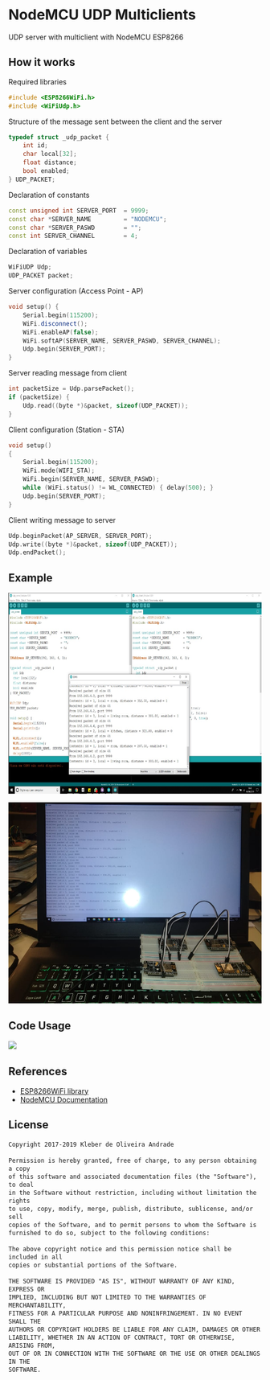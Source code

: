 # NodeMCU UDP Multiclients

UDP server with multiclient with NodeMCU ESP8266

## How it works

Required libraries

```cpp
#include <ESP8266WiFi.h>
#include <WiFiUdp.h>
```

Structure of the message sent between the client and the server

```cpp
typedef struct _udp_packet {
    int id;
    char local[32];
    float distance;
    bool enabled;
} UDP_PACKET;
```

Declaration of constants

```cpp
const unsigned int SERVER_PORT  = 9999;
const char *SERVER_NAME         = "NODEMCU";
const char *SERVER_PASWD        = "";
const int SERVER_CHANNEL        = 4;
```

Declaration of variables

```cpp
WiFiUDP Udp;
UDP_PACKET packet;
```

Server configuration (Access Point - AP)

```cpp
void setup() {
    Serial.begin(115200);
    WiFi.disconnect();
    WiFi.enableAP(false);
    WiFi.softAP(SERVER_NAME, SERVER_PASWD, SERVER_CHANNEL);
    Udp.begin(SERVER_PORT);
}
```

Server reading message from client

```cpp
int packetSize = Udp.parsePacket();
if (packetSize) {
    Udp.read((byte *)&packet, sizeof(UDP_PACKET));
}
```

Client configuration (Station - STA)

```cpp
void setup()
{
    Serial.begin(115200);
    WiFi.mode(WIFI_STA);
    WiFi.begin(SERVER_NAME, SERVER_PASWD);
    while (WiFi.status() != WL_CONNECTED) { delay(500); }
    Udp.begin(SERVER_PORT);
}
```

Client writing message to server

```cpp
Udp.beginPacket(AP_SERVER, SERVER_PORT);
Udp.write((byte *)&packet, sizeof(UDP_PACKET));
Udp.endPacket();
```

## Example

<p align="left">
  <img src="https://github.com/kleberandrade/nodemcu-udp-multiclient/blob/master/figures/sample_sw.jpeg" height="400"/>
</p>

<p align="left">
  <img src="https://github.com/kleberandrade/nodemcu-udp-multiclient/blob/master/figures/sample_hw.jpeg" height="400"/>
</p>

## Code Usage

[![](http://img.youtube.com/vi/j2EpkgpPG8g/0.jpg)](http://www.youtube.com/watch?v=j2EpkgpPG8g "")

## References

-  [ESP8266WiFi library](https://arduino-esp8266.readthedocs.io/en/latest/esp8266wifi/readme.html)
-  [NodeMCU Documentation](https://nodemcu.readthedocs.io/en/master/modules/wifi/#wifisetmode) 

## License

    Copyright 2017-2019 Kleber de Oliveira Andrade

    Permission is hereby granted, free of charge, to any person obtaining a copy
    of this software and associated documentation files (the "Software"), to deal
    in the Software without restriction, including without limitation the rights
    to use, copy, modify, merge, publish, distribute, sublicense, and/or sell
    copies of the Software, and to permit persons to whom the Software is
    furnished to do so, subject to the following conditions:

    The above copyright notice and this permission notice shall be included in all
    copies or substantial portions of the Software.

    THE SOFTWARE IS PROVIDED "AS IS", WITHOUT WARRANTY OF ANY KIND, EXPRESS OR
    IMPLIED, INCLUDING BUT NOT LIMITED TO THE WARRANTIES OF MERCHANTABILITY,
    FITNESS FOR A PARTICULAR PURPOSE AND NONINFRINGEMENT. IN NO EVENT SHALL THE
    AUTHORS OR COPYRIGHT HOLDERS BE LIABLE FOR ANY CLAIM, DAMAGES OR OTHER
    LIABILITY, WHETHER IN AN ACTION OF CONTRACT, TORT OR OTHERWISE, ARISING FROM,
    OUT OF OR IN CONNECTION WITH THE SOFTWARE OR THE USE OR OTHER DEALINGS IN THE
    SOFTWARE.